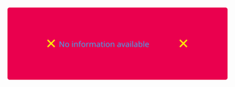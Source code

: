 [![t-banner](https://raw.githubusercontent.com/vanja-san/vanja-san/main/assets/pv.svg)](https://github.com/vanja-san)
